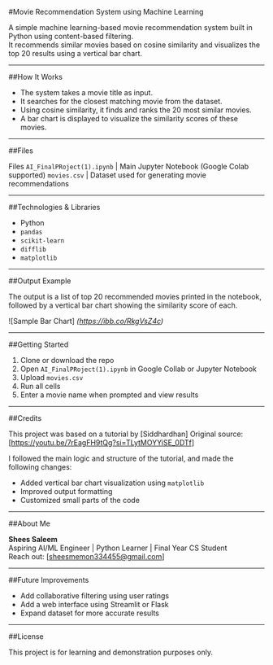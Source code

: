 #Movie Recommendation System using Machine Learning

A simple machine learning-based movie recommendation system built in Python using content-based filtering.  
It recommends similar movies based on cosine similarity and visualizes the top 20 results using a vertical bar chart.

---

##How It Works

- The system takes a movie title as input.
- It searches for the closest matching movie from the dataset.
- Using cosine similarity, it finds and ranks the 20 most similar movies.
- A bar chart is displayed to visualize the similarity scores of these movies.

---

##Files

Files
`AI_FinalPRoject(1).ipynb` | Main Jupyter Notebook (Google Colab supported)
`movies.csv` | Dataset used for generating movie recommendations

---

##Technologies & Libraries

- Python
- `pandas`
- `scikit-learn`
- `difflib`
- `matplotlib`

---

##Output Example

The output is a list of top 20 recommended movies printed in the notebook,  
followed by a vertical bar chart showing the similarity score of each.

![Sample Bar Chart]
_(https://ibb.co/RkgVsZ4c)_

---

##Getting Started

1. Clone or download the repo
2. Open `AI_FinalPRoject(1).ipynb` in Google Collab or Jupyter Notebook
3. Upload `movies.csv`
4. Run all cells
5. Enter a movie name when prompted and view results

---

##Credits

This project was based on a tutorial by [Siddhardhan]
Original source: [https://youtu.be/7rEagFH9tQg?si=TLytMOYYiSE_0DTf]

I followed the main logic and structure of the tutorial, and made the following changes:
- Added vertical bar chart visualization using `matplotlib`
- Improved output formatting
- Customized small parts of the code

---

##About Me

**Shees Saleem**  
Aspiring AI/ML Engineer | Python Learner | Final Year CS Student  
Reach out: [sheesmemon334455@gmail.com]

---

##Future Improvements

- Add collaborative filtering using user ratings
- Add a web interface using Streamlit or Flask
- Expand dataset for more accurate results

---

##License

This project is for learning and demonstration purposes only.
